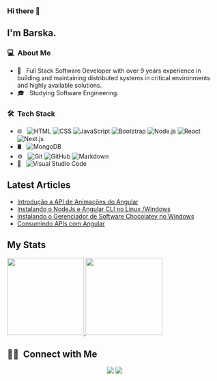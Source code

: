 ### Hi there 👋

## I'm Barska.

### 💻 &nbsp;About Me 

- 🤔 &nbsp; Full Stack Software Developer with over 9 years experience in building and maintaining distributed systems in critical environments and highly available solutions.
- 🎓 &nbsp; Studying Software Engineering.


### 🛠 &nbsp;Tech Stack

- 🌐 &nbsp;
  ![HTML](https://img.shields.io/badge/-HTML-333333?style=flat&logo=HTML5)
  ![CSS](https://img.shields.io/badge/-CSS-333333?style=flat&logo=CSS3&logoColor=1572B6)
  ![JavaScript](https://img.shields.io/badge/-JavaScript-333333?style=flat&logo=javascript)
  ![Bootstrap](https://img.shields.io/badge/-Bootstrap-333333?style=flat&logo=bootstrap&logoColor=563D7C)
  ![Node.js](https://img.shields.io/badge/-Node.js-333333?style=flat&logo=node.js)
  ![React](https://img.shields.io/badge/-React-333333?style=flat&logo=react)
  ![Next.js](https://img.shields.io/badge/-Next.js-333333?style=flat&logo=next.js)
- 🛢 &nbsp;
  ![MongoDB](https://img.shields.io/badge/-MongoDB-333333?style=flat&logo=mongodb)
- ⚙️ &nbsp;
  ![Git](https://img.shields.io/badge/-Git-333333?style=flat&logo=git)
  ![GitHub](https://img.shields.io/badge/-GitHub-333333?style=flat&logo=github)
  ![Markdown](https://img.shields.io/badge/-Markdown-333333?style=flat&logo=markdown)
- 🔧 &nbsp;
  ![Visual Studio Code](https://img.shields.io/badge/-Visual%20Studio%20Code-333333?style=flat&logo=visual-studio-code&logoColor=007ACC)


## Latest Articles
<!-- BLOG-POST-LIST:START -->
- [Introdução a API de Animações do Angular](https://medium.com/@gustavo.barska/introdu%C3%A7%C3%A3o-a-api-de-anima%C3%A7%C3%B5es-do-angular-d1f0fa6ed3f3)
- [Instalando o NodeJs e Angular CLI no Linux /Windows](https://medium.com/@gustavo.barska/instalando-o-nodejs-e-angular-cli-no-linux-windows-ec74c939c4f7)
- [Instalando o Gerenciador de Software Chocolatey no Windows](https://medium.com/@gustavo.barska/instalando-o-gerenciador-de-software-chocolatey-no-windows-d96efa6008c2)
- [Consumindo APIs com Angular](https://medium.com/nerdzao/consumindo-apis-com-angular-c027fb19c664)
<!-- BLOG-POST-LIST:END -->

## My Stats
<p>
<a href="https://github.com/AVS1508">
  <img height="180em" src="https://github-readme-stats.vercel.app/api?username=cdthomp1&show_icons=true&theme=radical" />
  <img height="180em" src="https://github-readme-stats-eight-theta.vercel.app/api/top-langs/?username=cdthomp1&theme=radical&layout=compact&exclude_lang=java+r" />
</a>
</p>


##  🤝🏻 &nbsp;Connect with Me

<p align="center">
<a href="https://medium.com/@gustavo.barska"><img src="https://res.cloudinary.com/dunaqrzuv/image/upload/e_enhance/jtp3ihfcdg2w8u9swmlk.jpg"/></a>
<a href="https://www.linkedin.com/in/gustavo-barska"><img src="https://res.cloudinary.com/dunaqrzuv/image/upload/e_enhance/jtp3ihfcdg2w8u9swmlk.jpg"/></a>

<!--
**cdthomp1/cdthomp1** is a ✨ _special_ ✨ repository because its `README.md` (this file) appears on your GitHub profile.

